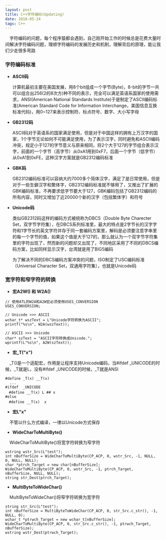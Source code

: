 ```yaml
---
layout: post
title: C++字符编码(Updating)
date: 2018-05-24
tags: C++
---
```


　字符编码的问题，每个程序猿都会遇到，自己刚开始工作的时候总是花费大量时间解决字符编码问题，理顺字符编码的发展历史和机制，理解背后的原理，能让我们少走很多弯路

### 字符编码标准

- **ASCII码**

	计算机最初主要在美国发展，用8个bit组成一个字节(Byte)，8-bit的字节一共可以组合出256(2的8次方)种不同的表示，完全可以满足英语系国家的使用需求，ANSI(American National Standards Institute)于是制定了ASCII编码标准(American Standard Code for Information Interchange，美国信息互换标准代码)，用0~127来表示控制符、标点符号、数字、大小写字母

- **GB2312码**

	ASCII码对于英语系的国家满足使用，但是对于中国这样的拥有上万汉字的国家，1个字节无论如何不可能满足使用，为了表示汉字，同时避免和ASCII编码冲突，规定小于127的字节意义与原来相同，将2个大于127的字节组合表示汉字，前面的一个字节（高字节）从0xA1用到0xF7，后面一个字节（低字节）从0xA1到0xFE，这种汉字方案就是GB2312编码标准

- **GBK码**

	GB2312编码标准可以容纳大约7000多个简体汉字，满足了是日常使用，但是对于一些生僻汉字和繁体字，GB2312编码标准就不够用了，又推出了扩展的GBK编码标准，不再要求低字节要大于127，GBK编码包括了GB2312编码的所有内容，同时又增加了近20000个新的汉字（包括繁体字）和符号

- **Unicode码**

	类似GB2312码这样的编码方式被统称为DBCS（Double Byte Charecter Set，双字节字符集），在DBCS系列标准里，最大的特点是2字节长的汉字字符和1字节长的英文字符并存于同一套编码方案里，解码是必须要注意字串里的每一个字节的值，如果这个值是大于127的，那么就认为一个双字节字符集里的字符出现了，然而新的问题却又出现了，不同地区采用了不同的DBCS编码方案，比如同样显示汉字，台湾就是用了BIG5编码

	为了解决不同的DBCS编码方案冲突的问题，ISO制定了USC编码标准（Universal Character Set，双通用字符集），也就是Unicode码

### 宽字符和窄字符的转换

- **宏A2W() 和 W2A()**

```
// 使用ATL的W2A和A2W宏必须使用USES_CONVERSION
USES_CONVERSION;

// Unicode >>> ASCII
wchar_t* wszText = L"Unicode字符转换为ASCII";
printf("%s\n", W2A(wszText));

// ASCII >>> Unicode
char* szText = "ASCII字符转换成Unicode.";
wprintf(L"%s\n", A2W(szText));
```

- **宏_T("x")**

　_T()是一个适配宏，作用是让程序支持Unicode编码，当#ifdef _UNICODE的时候，_T就是L，没有#ifdef _UNICODE的时候，_T就是ANSI

```
#define _T(x) __T(x)
  ...
#ifdef  _UNICODE
　#define __T(x) L ## x
#else  
　#define __T(x)  x
```

- **宏L"x"**

　不管以什么方式编译，一律以Unicode方式保存

- **WideCharToMultiByte()**

　WideCharToMultiByte()将宽字符转换为窄字符

```
wstring wstr_Src(L"test");
int nBufferSize = WideCharToMultiByte(CP_ACP, 0, wstr_Src, -1, NULL, 0, NULL, NULL);
char *ptrch_Target = new char[nBufferSize];
WideCharToMultiByte(CP_ACP, 0, wstr_Src, -1, ptrch_Target, nBufferSize, NULL, NULL);
string str_Dest(ptrch_Target);
```

- **MultiByteToWideChar()**

　MultiByteToWideChar()将窄字符转换为宽字符

```
string str_Src(L"test");
int nBufferSize = MultiByteToWideChar(CP_ACP, 0, str_Src.c_str(), -1, NULL, 0);
wchar_t *ptrwch_Target = new wchar_t[nBufferSize];
WideCharToMultiByte(CP_ACP, 0, str_Src.c_str(), -1, ptrwch_Target, nBufferSize);
wstring wstr_Dest(ptrwch_Target);
```

